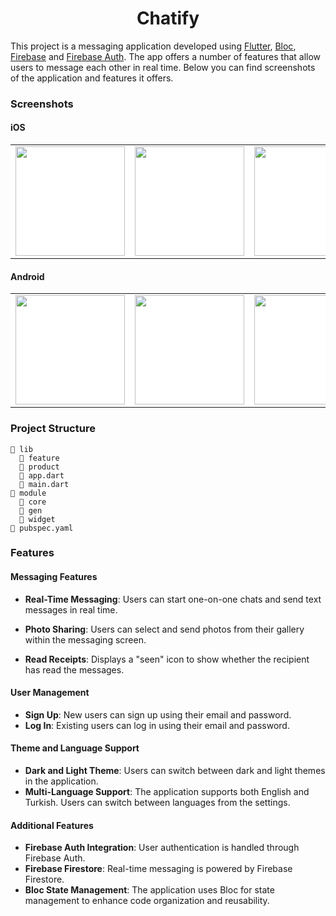 <div align="center">
    <h1>Chatify</h1>
</div>

This project is a messaging application developed using [Flutter](https://flutter.dev/), [Bloc](https://pub.dev/packages/flutter_bloc), [Firebase](https://pub.dev/packages/firebase_core) and [Firebase Auth](https://pub.dev/packages/firebase_auth). The app offers a number of features that allow users to message each other in real time. Below you can find screenshots of the application and features it offers.

### Screenshots

#### iOS

<p float="left">
<table>
    <tbody>
            <td align="center" style="background-color: white">
                <img width="175" src="https://github.com/user-attachments/assets/18417fed-5a7d-486e-a154-4c89aa39c785"/></a>
            </td>
            <td align="center" style="background-color: white">
               <img src="https://github.com/user-attachments/assets/f86810d6-afed-4849-aa81-11e6b17395bb" width="175"/></a>
            </td>
              <td align="center" style="background-color: white">
                <img src="https://github.com/user-attachments/assets/844e3917-0ba0-4466-9ce2-d2d812e034dd" width="175"/></a>
            </td>
            <td align="center" style="background-color: white">
                <img src="https://github.com/user-attachments/assets/06d2e6b4-180f-45d5-8c63-4b111d95b3bb" width="175"/></a>
            </td>
            <td align="center" style="background-color: white">
                <img src="https://github.com/user-attachments/assets/dff88a31-3731-4d43-8fb3-2020c34e06e0" width="175"/></a>
            </td>    
    </tbody>
</table>
</p>

#### Android

<table>
    <tbody>
            <td align="center" style="background-color: white">
                <img width="175" src="https://github.com/user-attachments/assets/43e88377-0303-48d7-9853-5bbd99890341"/></a>
            </td>
            <td align="center" style="background-color: white">
               <img src="https://github.com/user-attachments/assets/2ed3a31a-935a-4786-a1d0-8e8fa19f821b" width="175"/></a>
            </td>
              <td align="center" style="background-color: white">
                <img src="https://github.com/user-attachments/assets/caaf3cd0-95b0-4b42-ba2e-6a4f4ef59311" width="175"/></a>
            </td>
            <td align="center" style="background-color: white">
                <img src="https://github.com/user-attachments/assets/21a1d7b3-9f4d-439a-aebe-07230654e7c9" width="175"/></a>
            </td>
            <td align="center" style="background-color: white">
                <img src="https://github.com/user-attachments/assets/ad0afb33-2edf-4187-8c32-8835a6814249" width="175"/></a>
            </td>
            <td align="center" style="background-color: white">
                <img src="https://github.com/user-attachments/assets/a12b74d6-04e1-464c-b40e-470f5c65f254" width="175"/></a>
            </td>    
    </tbody>
</table>

### Project Structure 

```
📂 lib
  📂 feature  
  📂 product
  📄 app.dart
  📄 main.dart
📂 module
  📂 core
  📂 gen
  📂 widget
📄 pubspec.yaml      
```

### Features

#### Messaging Features
- **Real-Time Messaging**: Users can start one-on-one chats and send text messages in real time.

- **Photo Sharing**: Users can select and send photos from their gallery within the messaging screen.

- **Read Receipts**: Displays a "seen" icon to show whether the recipient has read the messages.

#### User Management
- **Sign Up**: New users can sign up using their email and password.
- **Log In**: Existing users can log in using their email and password.

#### Theme and Language Support
- **Dark and Light Theme**: Users can switch between dark and light themes in the application.
- **Multi-Language Support**: The application supports both English and Turkish. Users can switch between languages from the settings.

#### Additional Features
- **Firebase Auth Integration**: User authentication is handled through Firebase Auth.
- **Firebase Firestore**: Real-time messaging is powered by Firebase Firestore.
- **Bloc State Management**: The application uses Bloc for state management to enhance code organization and reusability.
